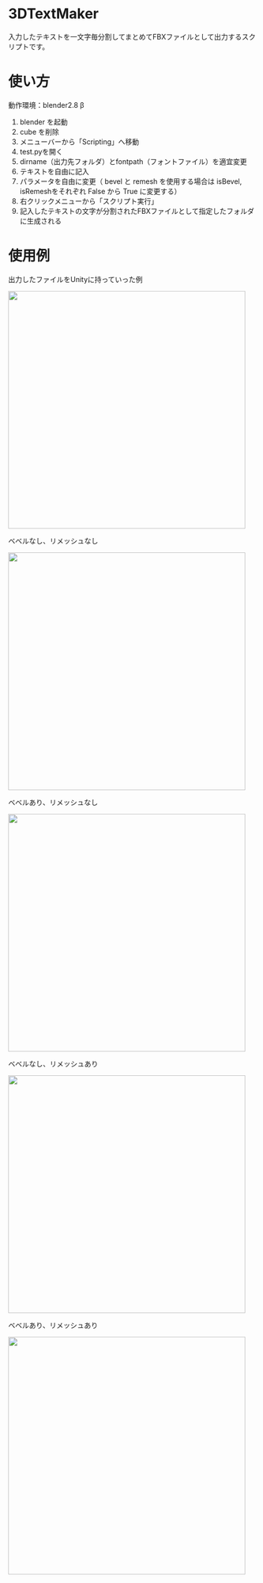 # 3DTextMaker

入力したテキストを一文字毎分割してまとめてFBXファイルとして出力するスクリプトです。


# 使い方

動作環境：blender2.8 β

1. blender を起動
1. cube を削除
1. メニューバーから「Scripting」へ移動
1. test.pyを開く
1. dirname（出力先フォルダ）とfontpath（フォントファイル）を適宜変更
1. テキストを自由に記入
1. パラメータを自由に変更（ bevel と remesh を使用する場合は isBevel, isRemeshをそれぞれ False から True に変更する）
1. 右クリックメニューから「スクリプト実行」
1. 記入したテキストの文字が分割されたFBXファイルとして指定したフォルダに生成される

# 使用例

出力したファイルをUnityに持っていった例

<img src="https://pbs.twimg.com/media/EDswQDxVAAAqY9G?format=jpg&name=large" width="480">

ベベルなし、リメッシュなし

<img src="https://pbs.twimg.com/media/EDtQu6rU8AA1qsM?format=png&name=900x900" width="480">

ベベルあり、リメッシュなし

<img src="https://pbs.twimg.com/media/EDtQu6rU0AE-BiL?format=png&name=900x900" width="480">

ベベルなし、リメッシュあり

<img src="https://pbs.twimg.com/media/EDtQu6yUYAQm9HS?format=png&name=900x900" width="480">

ベベルあり、リメッシュあり


<img src="https://pbs.twimg.com/media/EDtQu6xUEAAmPa3?format=png&name=900x900" width="480">